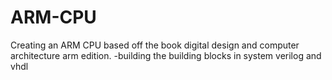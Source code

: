 # ARM-CPU
Creating an ARM CPU based off the book digital design and computer architecture arm edition.
-building the building blocks in system verilog and vhdl
